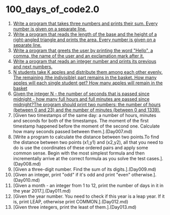 # 100_days_of_code2.0
1. [Write a program that takes three numbers and prints their sum. Every number is given on a separate line.](Day001.md)
2. [Write a program that reads the length of the base and the height of a right-angled triangle and prints the area. Every number is given on a separate line.](Day002.md)
3. [Write a program that greets the user by printing the word "Hello", a comma, the name of the user and an exclamation mark after it.](Day003.md)
4. [Write a program that reads an integer number and prints its previous and next numbers.](Day004.md)
5. [N students take K apples and distribute them among each other evenly. The remaining (the indivisible) part remains in the basket. How many apples will each single student get? How many apples will remain in the basket](Day005.md)
6. [Given the integer N - the number of seconds that is passed since midnight - how many full hours and full minutes are passed since midnight?The program should print two numbers: the number of hours (between 0 and 23) and the number of minutes (between 0 and 1339).](Day006.md)
7. [Given two timestamps of the same day: a number of hours, minutes and seconds for both of the timestamps. The moment of the first timestamp happened before the moment of the second one. Calculate how many seconds passed between them.].(Day007.md)
8. [Write a program to calculate the distance between two points.To find the distance between two points (x1,y1) and (x2,y2), all that you need to do is use the coordinates of these ordered pairs and apply some common sense. Begin with the most simplest formula and then incrementally arrive at the correct formula as you solve the test cases.].(Day008.md)
9. [Given a three-digit number. Find the sum of its digits.].(Day009.md)
10. [Given an integer, print "odd" if it's odd and print "even" otherwise.].(Day010.md)
11. [Given a month - an integer from 1 to 12, print the number of days in it in the year 2017.].(Day011.md)
12. [Given the year number. You need to check if this year is a leap year. If it is, print LEAP, otherwise print COMMON.].(Day012.md)
13. [Given three integers, print the least of them.].(Day013.md)
